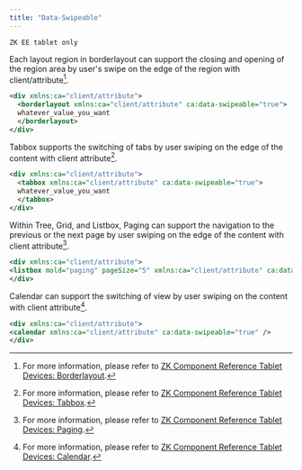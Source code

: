 ```yaml
---
title: "Data-Swipeable"
---
```


`ZK EE tablet only`

Each layout region in borderlayout can support the closing and opening
of the region area by user's swipe on the edge of the region with
client/attribute[^1].

```xml
<div xmlns:ca="client/attribute">
  <borderlayout xmlns:ca="client/attribute" ca:data-swipeable="true">
  whatever_value_you_want
  </borderlayout>
</div>
```

Tabbox supports the switching of tabs by user swiping on the edge of the
content with client attribute[^2].

```xml
<div xmlns:ca="client/attribute">
  <tabbox xmlns:ca="client/attribute" ca:data-swipeable="true">
  whatever_value_you_want
  </tabbox>
</div>
```

Within Tree, Grid, and Listbox, Paging can support the navigation to the
previous or the next page by user swiping on the edge of the content
with client attribute[^3].

```xml
<div xmlns:ca="client/attribute">
<listbox mold="paging" pageSize="5" xmlns:ca="client/attribute" ca:data-swipeable="true"></listbox>
</div>
```

Calendar can support the switching of view by user swiping on the
content with client attribute[^4].

```xml
<div xmlns:ca="client/attribute">
<calendar xmlns:ca="client/attribute" ca:data-swipeable="true" />
</div>
```


[^1]: For more information, please refer to [ZK Component Reference Tablet Devices: Borderlayout]({{site.baseurl}}/zk_component_ref/tablet_devices/borderlayout#SwipeEvent_Support).

[^2]: For more information, please refer to [ZK Component Reference Tablet Devices: Tabbox]({{site.baseurl}}/zk_component_ref/tablet_devices/tabbox#SwipeEvent_Support).

[^3]: For more information, please refer to [ZK Component Reference Tablet Devices: Paging]({{site.baseurl}}/zk_component_ref/tablet_devices/paging#SwipeEvent_Support).

[^4]: For more information, please refer to [ZK Component Reference Tablet Devices: Calendar]({{site.baseurl}}/zk_component_ref/tablet_devices/calendar#Friendly_Scrolling_Support).
